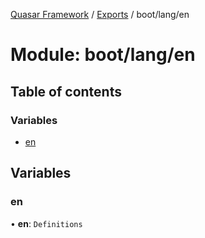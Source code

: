 [Quasar Framework](../index.md) / [Exports](../modules.md) / boot/lang/en

# Module: boot/lang/en

## Table of contents

### Variables

- [en](boot_lang_en.md#en)

## Variables

### en

• **en**: `Definitions`

